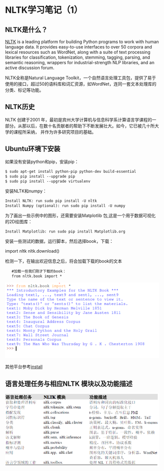 # NLTK学习笔记（1）

## NLTK是什么？
[NLTK](http://www.nltk.org/index.html) is a leading platform for building Python programs to work with human language data.
It provides easy-to-use interfaces to over 50 corpora and lexical resources such as WordNet, 
along with a suite of text processing libraries for classification, tokenization, stemming,
tagging, parsing, and semantic reasoning, wrappers for industrial-strength NLP libraries, 
and an active discussion forum.

NLTK全称是Natural Language Toolkit，一个自然语言处理工具包，提供了易于使用的接口，超过50的语料库和词汇资源，如WordNet，连同一套文本处理库的分类、标记等功能。

## NLTK历史
NLTK 创建于2001 年，最初是宾州大学计算机与信息科学系计算语言学课程的一部分。从那以后，在数十名贡献者的帮助下不断发展壮大。如今，它已被几十所大学的课程所采纳，
并作为许多研究项目的基础。

## Ubuntu环境下安装
如果没有安装python和pip，安装pip：

    $ sudo apt-get install python-pip python-dev build-essential
    $ sudo pip install --upgrade pip
    $ sudo pip install --upgrade virtualenv

安装NLTK和numpy：

    Install NLTK: run sudo pip install -U nltk
    Install Numpy (optional): run sudo pip install -U numpy
    
为了画出一些示例中的图形，还需要安装Matplotlib 包,这是一个用于数据可视化的2D绘图库：

    Install Matplotlib: run sudo pip install Matplotlib.org
    
安装一些测试的数据，运行脚本，然后选择book，下载：

   import nltk
   nltk.download()
   
检测一下，在输出欢迎信息之后，将会加载下载的book的文本

       #加载一些我们刚才下载的book：
       from nltk.book import *
   
 ![book](https://github.com/RogerGold/media/blob/master/nltk_book.PNG)
 
其他平台参考[install](http://www.nltk.org/install.html)   

## 语言处理任务与相应NLTK 模块以及功能描述
![function](https://github.com/RogerGold/media/blob/master/nltk_function.PNG)

